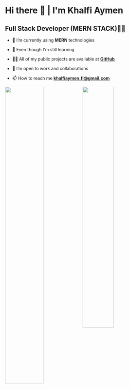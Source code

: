 # Hi there 👋 | I'm Khalfi Aymen

## Full Stack Developer (MERN STACK)👨‍💻

- 🌱 I’m currently using **MERN** technologies

- 🌱 Even though I'm still learning

- 👨‍💻 All of my public projects are available at **[GitHub](https://github.com/kh-aymen?tab=repositories)**

- 👯 I’m open to work and collaborations

- 📫 How to reach me **<khalfiaymen.fl@gmail.com>**

<!--- 📫 **Hire me** **[Resume]()**-->



<img align="left" width="50%" src="https://github-readme-stats.vercel.app/api?username=kh-aymen&show_icons=true&theme=highcontrast" />
<img align="left" width="45%" src="https://github-readme-stats.vercel.app/api/top-langs/?username=kh-aymen&theme=great-gatsby&layout=compact" />

<!--
![Anurag's GitHub stats](https://github-readme-stats.vercel.app/api?username=anuraghazra&show_icons=true&theme=radical)
![Top Langs](https://github-readme-stats.vercel.app/api/top-langs/?username=anuraghazra&layout=compact)
-->
